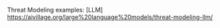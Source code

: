 Threat Modeling examples: [LLM]
https://aivillage.org/large%20language%20models/threat-modeling-llm/
